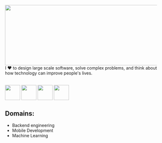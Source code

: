 <img src="https://wallpapershome.com/images/pages/ico_h/20330.jpg" width=3000px height=200px>
<!-- You can create your own header images using Canva, it has a lot of templates. If you do, use the following link https://www.canva.com/join/celeriac-tread-jellyfish -->
I ♥ to design large scale software, solve complex problems, and think about how technology can improve people's lives.  <br><br>

<a href="https://www.linkedin.com/in/andreacappelletti97/" target="_blank"><img src="https://cdn-icons-png.flaticon.com/512/61/61109.png" height=50px width=50px></a>
<a href="https://www.instagram.com/_andreacappelletti/" target="_blank"><img src="https://upload.wikimedia.org/wikipedia/commons/thumb/6/65/Black_Instagram_icon.svg/1200px-Black_Instagram_icon.svg.png" height=50px width=50px></a>
<a href="https://andreacappelletti.com/" target="_blank"><img src="https://image.flaticon.com/icons/png/512/20/20155.png" height=50px width=50px></a>
<a href="mailto:andreacappelletti97@gmail.com" target="_blank"><img src="https://image.flaticon.com/icons/png/512/60/60543.png" height=50px width=50px></a>

## Domains:
- Backend engineering
- Mobile Development
- Machine Learning



<!--
**andreacappelletti97/andreacappelletti97** is a ✨ _special_ ✨ repository because its `README.md` (this file) appears on your GitHub profile.

Here are some ideas to get you started:

- 🔭 I’m currently working on ...
- 🌱 I’m currently learning ...
- 👯 I’m looking to collaborate on ...
- 🤔 I’m looking for help with ...
- 💬 Ask me about ...
- 📫 How to reach me: ...
- 😄 Pronouns: ...
- ⚡ Fun fact: ...
-->
